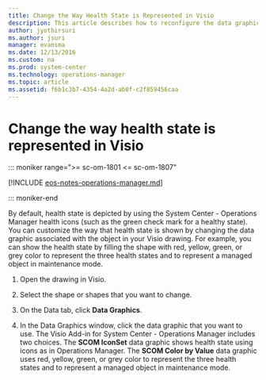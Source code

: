```yaml
---
title: Change the Way Health State is Represented in Visio
description: This article describes how to reconfigure the data graphics in Visio for health states.
author: jyothirsuri
ms.author: jsuri
manager: evansma
ms.date: 12/13/2016
ms.custom: na
ms.prod: system-center
ms.technology: operations-manager
ms.topic: article
ms.assetid: f6b1c3b7-4354-4a2d-ab0f-c2f859456caa
---
```


# Change the way health state is represented in Visio

::: moniker range=">= sc-om-1801 <= sc-om-1807"

[!INCLUDE [eos-notes-operations-manager.md](../includes/eos-notes-operations-manager.md)]

::: moniker-end

By default, health state is depicted by using the System Center - Operations Manager health icons (such as the green check mark for a healthy state). You can customize the way that health state is shown by changing the data graphic associated with the object in your Visio drawing. For example, you can show the health state by filling the shape with red, yellow, green, or grey color to represent the three health states and to represent a managed object in maintenance mode.  

1.  Open the drawing in Visio.

2.  Select the shape or shapes that you want to change.  

3.  On the Data tab, click **Data Graphics**.  

4.  In the Data Graphics window, click the data graphic that you want to use. The Visio Add-in for System Center - Operations Manager includes two choices. The **SCOM IconSet** data graphic shows health state using icons as in Operations Manager. The **SCOM Color by Value** data graphic uses red, yellow, green, or grey color to represent the three health states and to represent a managed object in maintenance mode.  
